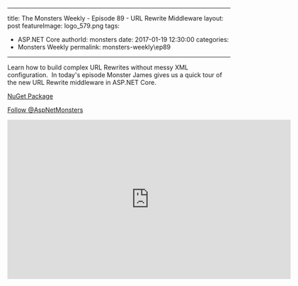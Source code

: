 
---
title: The Monsters Weekly - Episode 89 -  URL Rewrite Middleware
layout: post
featureImage: logo_579.png
tags: 
  - ASP.NET Core
authorId: monsters
date: 2017-01-19 12:30:00
categories:
  - Monsters Weekly
permalink: monsters-weekly\ep89
---

<p>Learn how to build complex URL Rewrites without messy XML configuration.&nbsp; In today's episode Monster James gives us a quick tour of the new URL Rewrite middleware in ASP.NET Core.</p><p><a href="https://www.nuget.org/packages/Microsoft.AspNetCore.Rewrite/">NuGet Package</a></p><p><a class="twitter-follow-button" href="https://twitter.com/AspNetMonsters">Follow @AspNetMonsters</a></p> 

<!--more-->
<iframe src='https://channel9.msdn.com/Series/aspnetmonsters/ASPNET-Monsters-89-URL-Rewrite-Middleware/player' width='640' height='360' allowFullScreen frameBorder='0'></iframe>
